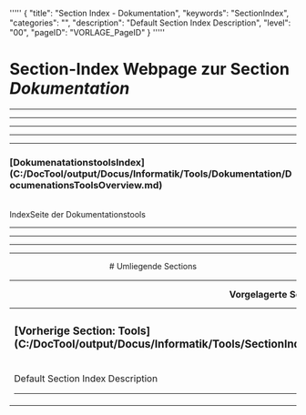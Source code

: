 '''''
{
"title": "Section Index - Dokumentation",
"keywords": "SectionIndex",
"categories": "",
"description": "Default Section Index Description",
"level": "00",
"pageID": "VORLAGE_PageID"
}
'''''


<h1>Section-Index Webpage zur Section <i>Dokumentation</i></h1>

<hr><hr><hr><hr><hr>


<h3>[DokumenatationstoolsIndex](C:/DocTool/output/Docus/Informatik/Tools/Dokumentation/DocumenationsToolsOverview.md)</h3><br>IndexSeite der Dokumentationstools<hr><center><hr><hr><hr> # Umliegende Sections
 </h2><br><table><thead> <tr> <th><center>Vorgelagerte Section</center></th> <th><center>Nachgelagerte Section</center></th></tr></thead><tbody><tr><td><h3>[Vorherige Section: Tools](C:/DocTool/output/Docus/Informatik/Tools/SectionIndex_DocTooloutputDocusInformatikTools.html)</h3><br>Default Section Index Description<hr></td><td>Es gibt keine Subfolder</td></tr></tbody></table>